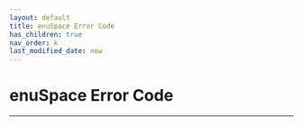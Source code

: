 ```yaml
---
layout: default
title: enuSpace Error Code
has_children: true
nav_order: k
last_modified_date: now
---
```



# enuSpace Error Code

---

### 



###
